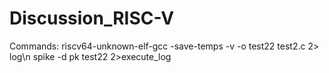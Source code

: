 # Discussion_RISC-V
Commands:
riscv64-unknown-elf-gcc -save-temps -v -o test22 test2.c 2> log\n
spike -d pk test22 2>execute_log
